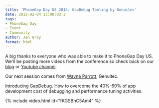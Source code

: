 ```yaml
---
title: 'PhoneGap Day US 2014: GapDebug Tooling by Genuitec'
date: 2015-02-04 13:00:03 Z
tags:
- PhoneGap Day
- Event
- Community
author: Jen Gray
format: html
---
```


A big thanks to everyone who was able to make it to PhoneGap Day US. We'll be posting more videos from the conference so check back on our [blog](https://phonegap.com/blog/tag/phonegap-day/) or [Youtube channel](https://www.youtube.com/user/PhoneGap).

Our next session comes from [Wayne Parrott](https://twitter.com/wayne_parrott), Genuitec.

Introducing GapDebug. How to overcome the 40%-60% of app development cost of debugging and performance tuning activities.

{% include video.html id="fKGSBhC5Am4" %}
